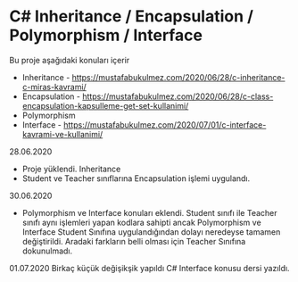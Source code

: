 # C# Inheritance / Encapsulation / Polymorphism / Interface
Bu proje aşağıdaki konuları içerir
* Inheritance -  https://mustafabukulmez.com/2020/06/28/c-inheritance-c-miras-kavrami/
* Encapsulation - https://mustafabukulmez.com/2020/06/28/c-class-encapsulation-kapsulleme-get-set-kullanimi/
* Polymorphism
* Interface - https://mustafabukulmez.com/2020/07/01/c-interface-kavrami-ve-kullanimi/


28.06.2020
* Proje yüklendi. Inheritance 
* Student ve Teacher sınıflarına Encapsulation işlemi uygulandı. 


30.06.2020
* Polymorphism ve Interface konuları eklendi. Student sınıfı ile Teacher sınıfı aynı işlemleri yapan kodlara sahipti ancak Polymorphism ve Interface Student Sınıfına uygulandığından dolayı neredeyse tamamen değiştirildi. Aradaki farkların belli olması için Teacher Sınıfına dokunulmadı.


01.07.2020
Birkaç küçük değişikşik yapıldı
C# Interface konusu dersi yazıldı. 
